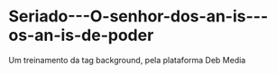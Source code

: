 # Seriado---O-senhor-dos-an-is---os-an-is-de-poder
Um treinamento da tag background, pela plataforma Deb Media
